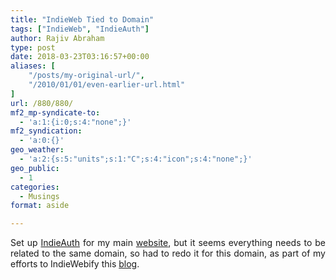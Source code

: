 ```yaml
---
title: "IndieWeb Tied to Domain"
tags: ["IndieWeb", "IndieAuth"]
author: Rajiv Abraham
type: post
date: 2018-03-23T03:16:57+00:00
aliases: [
    "/posts/my-original-url/",
    "/2010/01/01/even-earlier-url.html"
]
url: /880/880/
mf2_mp-syndicate-to:
  - 'a:1:{i:0;s:4:"none";}'
mf2_syndication:
  - 'a:0:{}'
geo_weather:
  - 'a:2:{s:5:"units";s:1:"C";s:4:"icon";s:4:"none";}'
geo_public:
  - 1
categories:
  - Musings
format: aside

---
```

<p style="text-align: justify;">
  Set up <a href="https://indieauth.com/" target="_blank" rel="noopener">IndieAuth</a> for my main <a href="https://a.brah.am/" target="_blank" rel="noopener">website</a>, but it seems everything needs to be related to the same domain, so had to redo it for this domain, as part of my efforts to IndieWebify this <a href="https://abraham.uno/" target="_blank" rel="noopener">blog</a>.
</p>